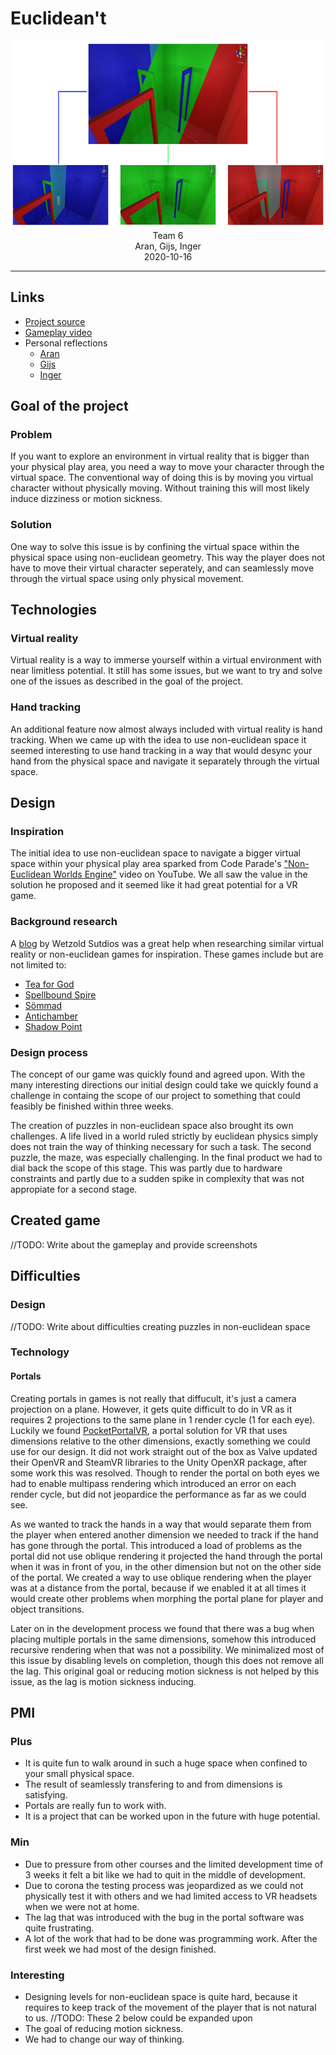 # Euclidean't

<p align="center">
<img width="640" height="300" src="./Images/Dimensions.png"/><br/>
Team 6<br/>
Aran, Gijs, Inger<br/>
2020-10-16<br/>
</p>

---

## Links
- [Project source](https://github.com/Euclidean-t/Euclidea-N-T)
- [Gameplay video](./Videos/Gameplay.mp4)
- Personal reflections
  - [Aran](./Personal/Aran.md)
  - [Gijs](./Personal/Gijs.md)
  - [Inger](./Personal/Inger.md)

## Goal of the project
### Problem
If you want to explore an environment in virtual reality that is bigger than your physical play area, you need a way to move your character through the virtual space. The conventional way of doing this is by moving you virtual character without physically moving. Without training this will most likely induce dizziness or motion sickness.

### Solution
One way to solve this issue is by confining the virtual space within the physical space using non-euclidean geometry. This way the player does not have to move their virtual character seperately, and can seamlessly move through the virtual space using only physical movement.

## Technologies
### Virtual reality
Virtual reality is a way to immerse yourself within a virtual environment with near limitless potential. It still has some issues, but we want to try and solve one of the issues as described in the goal of the project. 

### Hand tracking
An additional feature now almost always included with virtual reality is hand tracking. When we came up with the idea to use non-euclidean space it seemed interesting to use hand tracking in a way that would desync your hand from the physical space and navigate it separately through the virtual space.


## Design
### Inspiration
The initial idea to use non-euclidean space to navigate a bigger virtual space within your physical play area sparked from Code Parade's ["Non-Euclidean Worlds Engine"](https://youtu.be/kEB11PQ9Eo8?t=245) video on YouTube. We all saw the value in the solution he proposed and it seemed like it had great potential for a VR game.

### Background research
A [blog](https://blog.wetzold.com/) by Wetzold Sutdios was a great help when researching similar virtual reality or non-euclidean games for inspiration. These games include but are not limited to:
- [Tea for God](https://void-room.itch.io/tea-for-god)
- [Spellbound Spire](https://void-room.itch.io/tea-for-god)
- [Sömmad](https://store.steampowered.com/app/676470/Sommad/)
- [Antichamber](https://store.steampowered.com/app/219890/Antichamber/)
- [Shadow Point](https://www.oculus.com/experiences/quest/2088119334554800/?locale=en_US)

### Design process
The concept of our game was quickly found and agreed upon. With the many interesting directions our initial design could take we quickly found a challenge in containg the scope of our project to something that could feasibly be finished within three weeks. 

The creation of puzzles in non-euclidean space also brought its own challenges. A life lived in a world ruled strictly by euclidean physics simply does not train the way of thinking necessary for such a task. The second puzzle, the maze, was especially challenging. In the final product we had to dial back the scope of this stage. This was partly due to hardware constraints and partly due to a sudden spike in complexity that was not appropiate for a second stage. 

## Created game
//TODO: Write about the gameplay and provide screenshots 

## Difficulties
### Design
//TODO: Write about difficulties creating puzzles in non-euclidean space

### Technology
#### Portals
Creating portals in games is not really that diffucult, it's just a camera projection on a plane. However, it gets quite difficult to do in VR as it requires 2 projections to the same plane in 1 render cycle (1 for each eye). Luckily we found [PocketPortalVR](https://assetstore.unity.com/packages/tools/particles-effects/pocket-portal-vr-85657), a portal solution for VR that uses dimensions relative to the other dimensions, exactly something we could use for our design. It did not work straight out of the box as Valve updated their OpenVR and SteamVR libraries to the Unity OpenXR package, after some work this was resolved. Though to render the portal on both eyes we had to enable multipass rendering which introduced an error on each render cycle, but did not jeopardice the performance as far as we could see.

As we wanted to track the hands in a way that would separate them from the player when entered another dimension we needed to track if the hand has gone through the portal. This introduced a load of problems as the portal did not use oblique rendering it projected the hand through the portal when it was in front of you, in the other dimension but not on the other side of the portal. We created a way to use oblique rendering when the player was at a distance from the portal, because if we enabled it at all times it would create other problems when morphing the portal plane for player and object transitions.

Later on in the development process we found that there was a bug when placing multiple portals in the same dimensions, somehow this introduced recursive rendering when that was not a possibility. We minimalized most of this issue by disabling levels on completion, though this does not remove all the lag. This original goal or reducing motion sickness is not helped by this issue, as the lag is motion sickness inducing.

## PMI
### Plus
- It is quite fun to walk around in such a huge space when confined to your small physical space.
- The result of seamlessly transfering to and from dimensions is satisfying.
- Portals are really fun to work with.
- It is a project that can be worked upon in the future with huge potential.

### Min
- Due to pressure from other courses and the limited development time of 3 weeks it felt a bit like we had to quit in the middle of development.
- Due to corona the testing process was jeopardized as we could not physically test it with others and we had limited access to VR headsets when we were not at home.
- The lag that was introduced with the bug in the portal software was quite frustrating.
- A lot of the work that had to be done was programming work. After the first week we had most of the design finished.

### Interesting
- Designing levels for non-euclidean space is quite hard, because it requires to keep track of the movement of the player that is not natural to us.
//TODO: These 2 below could be expanded upon
- The goal of reducing motion sickness.
- We had to change our way of thinking.

